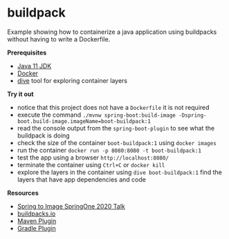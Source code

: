 # buildpack 

Example showing how to containerize a java application using buildpacks without 
having to write a Dockerfile. 

**Prerequisites** 

* [Java 11 JDK](https://adoptopenjdk.net/) 
* [Docker](https://www.docker.com/products/docker-desktop) 
* [dive](https://github.com/wagoodman/dive) tool for exploring container layers 

**Try it out** 

* notice that this project does not have a `Dockerfile` it is not required 
* execute the command `./mvnw spring-boot:build-image -Dspring-boot.build-image.imageName=boot-buildpack:1`
* read the console output from the `spring-boot-plugin` to see what the buildpack is doing
* check the size of the container `boot-buildpack:1` using `docker images` 
* run the container `docker run -p 8080:8080 -t boot-buildpack:1`
* test the app using a browser `http://localhost:8080/`
* terminate the container using `Ctrl+C` or `docker kill`
* explore the layers in the container using `dive boot-buildpack:1` find the layers that have app dependencies and code

**Resources**
 
* [Spring to Image SpringOne 2020 Talk](https://www.youtube.com/watch?v=44n_MtsggnI)
* [buildpacks.io](https://buildpacks.io/)
* [Maven Plugin](https://docs.spring.io/spring-boot/docs/2.5.0/maven-plugin/reference/htmlsingle/#build-image)
* [Gradle Plugin](https://docs.spring.io/spring-boot/docs/2.5.0/gradle-plugin/reference/htmlsingle/#build-image)
